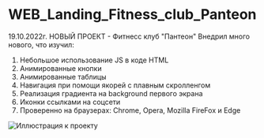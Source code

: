 # WEB_Landing_Fitness_club_Panteon
19.10.2022г.
НОВЫЙ ПРОЕКТ - Фитнесс клуб "Пантеон"
Внедрил много нового, что изучил:
  1. Небольшое использование JS в коде HTML
  2. Анимированные кнопки
  3. Анимированные таблицы
  4. Навигация при помощи якорей с плавным скролленгом
  5. Реализация градиента на background первого экрана
  6. Иконки ссылками на соцсети
  7. Проверенно на браузерах: Chrome, Opera, Mozilla FireFox и Edge


![Иллюстрация к проекту](https://img.hhcdn.ru/photo/715299245.jpeg?t=1676414913&h=Ceo6Lubip6bKNX854GzTEg)

